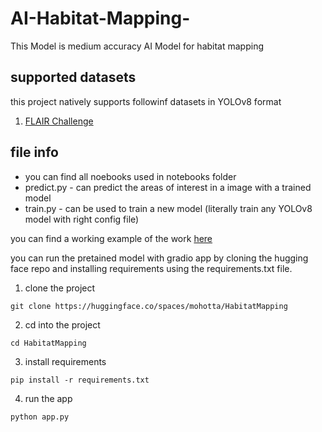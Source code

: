 # AI-Habitat-Mapping-
This Model is medium accuracy AI Model for habitat mapping 

## supported datasets
this project natively supports followinf datasets in YOLOv8 format
1. [FLAIR Challenge](https://ignf.github.io/FLAIR/)

## file info
* you can find all noebooks used in notebooks folder
* predict.py - can predict the areas of interest in a image with a trained model
* train.py - can be used to train a new model (literally train any YOLOv8 model with right config file)

you can find a working example of the work [here](https://huggingface.co/spaces/mohotta/HabitatMapping)

you can run the pretained model with gradio app by cloning the hugging face repo and installing requirements using the requirements.txt file. 
1. clone the project
```
git clone https://huggingface.co/spaces/mohotta/HabitatMapping
```
2. cd into the project
```
cd HabitatMapping
```
3. install requirements
```
pip install -r requirements.txt
```
4. run the app
```
python app.py 
```
